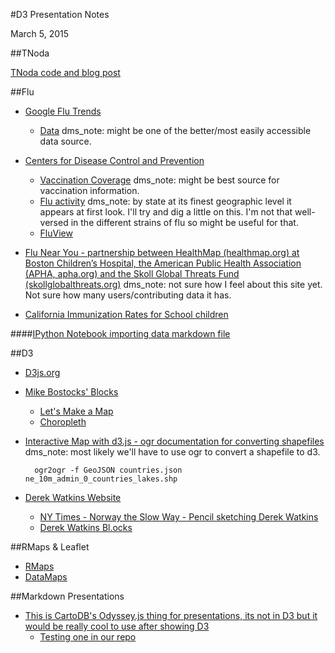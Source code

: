 #D3 Presentation Notes

March 5, 2015


##TNoda

[TNoda code and blog post](http://www.tnoda.com/blog/2013-12-07)

##Flu

* [Google Flu Trends](https://www.google.org/flutrends/us/#US)

	* [Data](https://www.google.org/flutrends/us/data.txt) dms_note: might be one of the better/most easily accessible data source. 

* [Centers for Disease Control and Prevention](http://www.cdc.gov/flu/index.htm)

	* [Vaccination Coverage](http://www.cdc.gov/flu/fluvaxview/reports/reporti1314/trends/index.htm) dms_note: might be best source for vaccination information. 
	* [Flu activity](http://www.cdc.gov/flu/weekly/fluactivitysurv.htm) dms_note: by state at its finest geographic level it appears at first look. I'll try and dig a little on this. I'm not that well-versed in the different strains of flu so might be useful for that. 
	* [FluView](http://gis.cdc.gov/grasp/fluview/main.html)

* [Flu Near You - partnership between HealthMap (healthmap.org) at Boston Children’s Hospital, the American Public Health Association (APHA, apha.org) and the Skoll Global Threats Fund (skollglobalthreats.org)](https://flunearyou.org) dms_note: not sure how I feel about this site yet. Not sure how many users/contributing data it has. 

* [California Immunization Rates for School children](http://www.cdph.ca.gov/programs/immunize/pages/immunizationlevels.aspx)

####[IPython Notebook importing data markdown file](https://github.com/stat4701-edav-d3/d3-presentation/blob/master/01-read-in-source-data-for-all-sources.md)

##D3 

* [D3js.org](http://d3js.org/)

* [Mike Bostocks' Blocks](http://bl.ocks.org/mbostock)
	* [Let's Make a Map](http://bost.ocks.org/mike/map/)
	* [Choropleth](http://bl.ocks.org/mbostock/4060606)

* [Interactive Map with d3.js - ogr documentation for converting shapefiles](http://www.tnoda.com/blog/2013-12-07) dms_note: most likely we'll have to use ogr to convert a shapefile to d3. 

		ogr2ogr -f GeoJSON countries.json ne_10m_admin_0_countries_lakes.shp

* [Derek Watkins Website](http://dwtkns.com/portfolio/)

	* [NY Times - Norway the Slow Way - Pencil sketching Derek Watkins](http://www.nytimes.com/interactive/2014/09/19/travel/reif-larsen-norway.html?_r=0)
	* [Derek Watkins Bl.ocks](http://bl.ocks.org/dwtkns)
	
##RMaps & Leaflet
* [RMaps](http://rmaps.github.io/)
* [DataMaps](http://datamaps.github.io/)


##Markdown Presentations


* [This is CartoDB's Odyssey.js thing for presentations, its not in D3 but it would be really cool to use after showing D3](http://cartodb.github.io/odyssey.js/)
	* [Testing one in our repo](http://htmlpreview.github.io/?https://github.com/stat4701-edav-d3/d3-presentation/blob/master/odyssey/odyssey.html)
